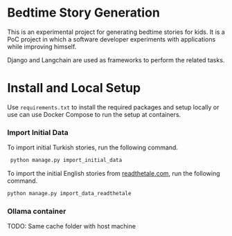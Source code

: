# Bedtime Story Generation

This is an experimental project for generating bedtime stories for kids. It is a PoC project in which a software developer experiments with applications while improving himself.

Django and Langchain are used as frameworks to perform the related tasks.

# Install and Local Setup

Use `requirements.txt` to install the required packages and setup locally or use can use Docker Compose to run the setup at containers.

### Import Initial Data

To import initial Turkish stories, run the following command.

```bash
 python manage.py import_initial_data
```

To import the initial English stories from [readthetale.com](https://readthetale.com/popular-bedtime-stories/), run the following command.

```bash
python manage.py import_data_readthetale
```

### Ollama container
TODO: Same cache folder with host machine